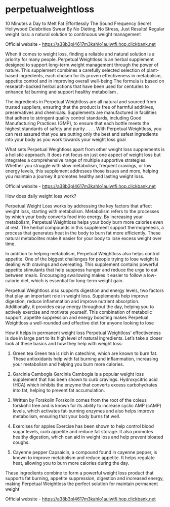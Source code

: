# perpetualweightloss
10 Minutes a Day to Melt Fat Effortlessly  The Sound Frequency Secret Hollywood Celebrities Swear By No Dieting, No Stress, Just Results!
Regular weight loss: a natural solution to continuous weight management

Official website - https://a38b3pl4617m3kahlo1aulwtfi.hop.clickbank.net

When it comes to weight loss, finding a reliable and natural solution is a priority for many people. Perpetual Weightloss is an herbal supplement designed to support long-term weight management through the power of nature. This supplement combines a carefully selected selection of plant-based ingredients, each chosen for its proven effectiveness in metabolism, appetite control and in improving overall well-being The formula is based on research-backed herbal actions that have been used for centuries to enhance fat burning and support healthy metabolism .

The ingredients in Perpetual Weightloss are all natural and sourced from trusted suppliers, ensuring that the product is free of harmful additives, preservatives and chemicals. Supplements are manufactured in facilities that adhere to stringent quality control standards, including Good Manufacturing Practices (GMP), to ensure that each bottle meets the highest standards of safety and purity . . . . With Perpetual Weightloss, you can rest assured that you are putting only the best and safest ingredients into your body as you work towards your weight loss goal

What sets Perpetual Weightloss apart from other weight loss supplements is a holistic approach. It does not focus on just one aspect of weight loss but integrates a comprehensive range of multiple supportive strategies. Whether you struggle with slow metabolism, frequent cravings, or low energy levels, this supplement addresses those issues and more, helping you maintain a journey it promotes healthy and lasting weight loss.

Official website - https://a38b3pl4617m3kahlo1aulwtfi.hop.clickbank.net


How does daily weight loss work?

Perpetual Weight Loss works by addressing the key factors that affect weight loss, starting with metabolism. Metabolism refers to the processes by which your body converts food into energy. By increasing your metabolism, Perpetual Weightloss helps your body burn more calories even at rest. The herbal compounds in this supplement support thermogenesis, a process that generates heat in the body to burn fat more efficiently. These natural metabolites make it easier for your body to lose excess weight over time.

In addition to helping metabolism, Perpetual Weightloss also helps control appetite. One of the biggest challenges for people trying to lose weight is dealing with cravings and overeating. This supplement contains powerful appetite stimulants that help suppress hunger and reduce the urge to eat between meals. Encouraging swallowing makes it easier to follow a low-calorie diet, which is essential for long-term weight gain.

Perpetual Weightloss also supports digestion and energy levels, two factors that play an important role in weight loss. Supplements help improve digestion, reduce inflammation and improve nutrient absorption. Additionally, it provides easy energy throughout the day, helping you to actively exercise and motivate yourself. This combination of metabolic support, appetite suppression and energy boosting makes Perpetual Weightloss a well-rounded and effective diet for anyone looking to lose 

How it helps in permanent weight loss
Perpetual Weightloss’ effectiveness is due in large part to its high level of natural ingredients. Let’s take a closer look at these basics and how they help with weight loss:

1. Green tea
Green tea is rich in catechins, which are known to burn fat. These antioxidants help with fat burning and inflammation, increasing your metabolism and helping you burn more calories.

2. Garcinia Cambogia
Garcinia Cambogia is a popular weight loss supplement that has been shown to curb cravings. Hydroxycitric acid (HCA) which inhibits the enzyme that converts excess carbohydrates into fat, helping to prevent fat accumulation.

3. Written by Forskolin
Forskolin comes from the root of the coleus forskohli tree and is known for its ability to increase cyclic AMP (cAMP) levels, which activates fat-burning enzymes and also helps improve metabolism, ensuring that your body burns fat well.

4. Exercises for apples
Exercise has been shown to help control blood sugar levels, curb appetite and reduce fat storage. It also promotes healthy digestion, which can aid in weight loss and help prevent bloated coughs.

5. Cayenne pepper
Capsaicin, a compound found in cayenne pepper, is known to improve metabolism and reduce appetite. It helps regulate heat, allowing you to burn more calories during the day.

These ingredients combine to form a powerful weight loss product that supports fat burning, appetite suppression, digestion and increased energy, making Perpetual Weightloss the perfect solution for maintain permanent weight

Official website - https://a38b3pl4617m3kahlo1aulwtfi.hop.clickbank.net
